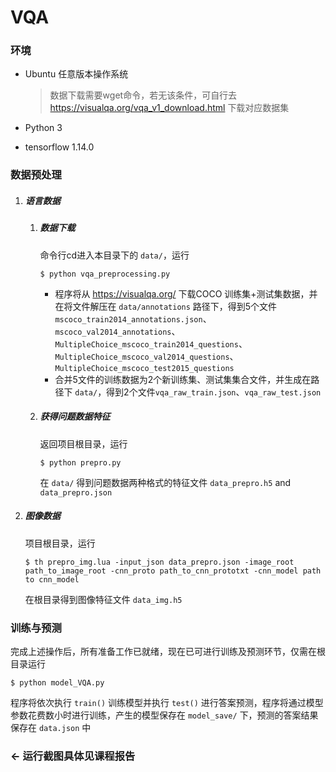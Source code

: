 # VQA

### 环境

- Ubuntu 任意版本操作系统

    > 数据下载需要wget命令，若无该条件，可自行去 https://visualqa.org/vqa_v1_download.html 下载对应数据集

- Python 3
- tensorflow 1.14.0



### 数据预处理

1. ##### 语言数据

    1. ##### 数据下载

        命令行cd进入本目录下的 `data/`，运行

        ```
        $ python vqa_preprocessing.py
        ```

        - 程序将从 https://visualqa.org/ 下载COCO 训练集+测试集数据，并在将文件解压在 `data/annotations` 路径下，得到5个文件 `mscoco_train2014_annotations.json`、`mscoco_val2014_annotations`、`MultipleChoice_mscoco_train2014_questions`、`MultipleChoice_mscoco_val2014_questions`、`MultipleChoice_mscoco_test2015_questions`
        - 合并5文件的训练数据为2个新训练集、测试集集合文件，并生成在路径下 `data/`，得到2个文件`vqa_raw_train.json`、`vqa_raw_test.json`

    2. ##### 获得问题数据特征

        返回项目根目录，运行

        ```
        $ python prepro.py
        ```

        在 `data/` 得到问题数据两种格式的特征文件 `data_prepro.h5` and `data_prepro.json`

2. ##### 图像数据

    项目根目录，运行

    ```
    $ th prepro_img.lua -input_json data_prepro.json -image_root path_to_image_root -cnn_proto path_to_cnn_prototxt -cnn_model path to cnn_model
    ```

    在根目录得到图像特征文件 `data_img.h5`



### 训练与预测

完成上述操作后，所有准备工作已就绪，现在已可进行训练及预测环节，仅需在根目录运行

```
$ python model_VQA.py
```

程序将依次执行 `train()` 训练模型并执行 `test()` 进行答案预测，程序将通过模型参数花费数小时进行训练，产生的模型保存在 `model_save/` 下，预测的答案结果保存在 `data.json` 中



### ← 运行截图具体见课程报告